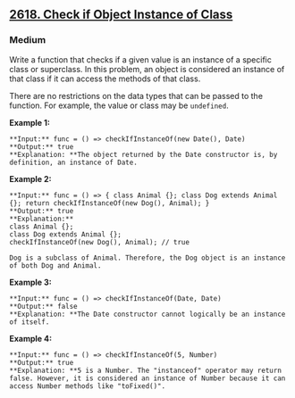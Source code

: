 ## [2618. Check if Object Instance of Class](https://leetcode.com/problems/check-if-object-instance-of-class)

### Medium

Write a function that checks if a given value is an instance of a specific class or superclass. In this problem, an object is considered an instance of that class if it can access the methods of that class.

There are no restrictions on the data types that can be passed to the function. For example, the value or class may be `undefined`.

 

**Example 1:**

```
**Input:** func = () => checkIfInstanceOf(new Date(), Date)
**Output:** true
**Explanation: **The object returned by the Date constructor is, by definition, an instance of Date.
```

**Example 2:**

```
**Input:** func = () => { class Animal {}; class Dog extends Animal {}; return checkIfInstanceOf(new Dog(), Animal); }
**Output:** true
**Explanation:**
class Animal {};
class Dog extends Animal {};
checkIfInstanceOf(new Dog(), Animal); // true

Dog is a subclass of Animal. Therefore, the Dog object is an instance of both Dog and Animal.
```

**Example 3:**

```
**Input:** func = () => checkIfInstanceOf(Date, Date)
**Output:** false
**Explanation: **The Date constructor cannot logically be an instance of itself.
```

**Example 4:**

```
**Input:** func = () => checkIfInstanceOf(5, Number)
**Output:** true
**Explanation: **5 is a Number. The "instanceof" operator may return false. However, it is considered an instance of Number because it can access Number methods like "toFixed()".
```